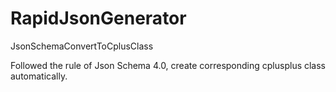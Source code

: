 # RapidJsonGenerator

JsonSchemaConvertToCplusClass

Followed the rule of Json Schema 4.0, create corresponding cplusplus class automatically.
